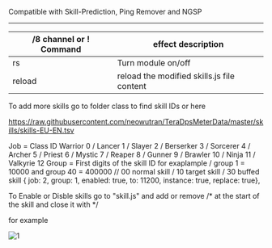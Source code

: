 Compatible with Skill-Prediction, Ping Remover and NGSP

------
/8 channel or ! Command | effect description
--- | ---
rs | Turn module on/off
reload | reload the modified skills.js file content

To add more skills go to folder class to find skill IDs or here 

https://raw.githubusercontent.com/neowutran/TeraDpsMeterData/master/skills/skills-EU-EN.tsv

Job = Class ID 
Warrior  0 / Lancer 1 / Slayer 2 / Berserker 3 / Sorcerer 4 / Archer 5 / Priest 6 / Mystic 7 / Reaper 8 / Gunner 9 / Brawler 10 / Ninja 11 / Valkyrie 12
Group = First digits of the skill ID for exaplample / group 1 = 10000 and group 40 = 400000
// 00 normal skill / 10 target skill / 30 buffed skill
{ job: 2, group: 1, enabled: true, to: 11200, instance: true, replace: true},

To Enable or Disble skills go to "skill.js" and add or remove /* at the start of the skill and close it with */ 



for example


![1](https://user-images.githubusercontent.com/35492207/115976332-cc98c580-a521-11eb-8638-46619ae621b1.png)

